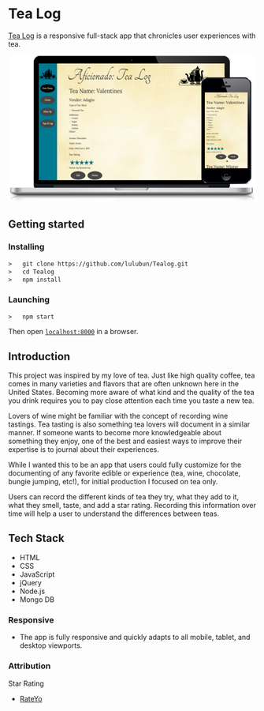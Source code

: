 <h1>Tea Log</h1>
<p><a href="https://tealog.herokuapp.com/">Tea Log</a> is a responsive full-stack app that chronicles user experiences with tea.</p>
<img src="responsiveTea2.png">

## Getting started
### Installing
```
>   git clone https://github.com/lulubun/Tealog.git
>   cd Tealog
>   npm install
```
### Launching
```
>   npm start
```
Then open [`localhost:8000`](http://localhost:8000) in a browser.

<h2>Introduction</h2>
<p>This project was inspired by my love of tea. Just like high quality coffee, tea comes in many varieties and flavors that are often unknown here in the United States. Becoming more aware of what kind and the quality of the tea you drink requires you to pay close attention each time you taste a new tea.</p>
<p>Lovers of wine might be familiar with the concept of recording wine tastings. Tea tasting is also something tea lovers will document in a similar manner. If someone wants to become more knowledgeable about something they enjoy, one of the best and easiest ways to improve their expertise is to journal about their experiences.</p>
<p>While I wanted this to be an app that users could fully customize for the documenting of any favorite edible or experience (tea, wine, chocolate, bungie jumping, etc!), for initial production I focused on tea only.</p>
<p>Users can record the different kinds of tea they try, what they add to it, what they smell, taste, and add a star rating. Recording this information over time will help a user to understand the differences between teas.</p>

<h2>Tech Stack</h2>
<ul>
  <li>HTML</li>
  <li>CSS</li>
  <li>JavaScript</li>
  <li>jQuery</li>
  <li>Node.js</li>
  <li>Mongo DB</li>
</ul>

<h3>Responsive</h3>
<ul>
  <li>The app is fully responsive and quickly adapts to all mobile, tablet, and desktop viewports.</li>
</ul>

<h3>Attribution</h3>
<p>Star Rating</p>
<ul>
  <li><a href="https://github.com/prrashi/rateYo">RateYo</a></li>
</ul>  
